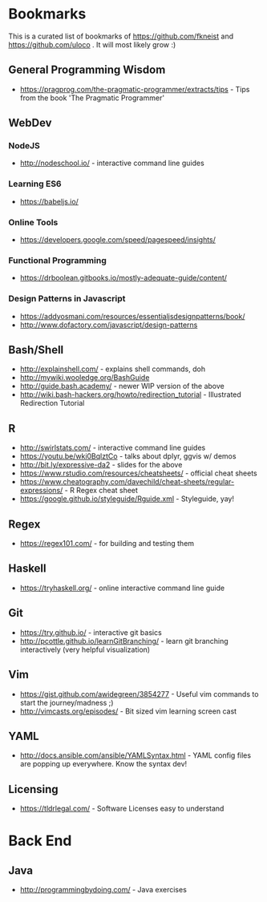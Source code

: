 # Bookmarks

This is a curated list of bookmarks of https://github.com/fkneist and https://github.com/uloco . It will most likely grow :)

## General Programming Wisdom
* https://pragprog.com/the-pragmatic-programmer/extracts/tips - Tips from the book 'The Pragmatic Programmer'

## WebDev
### NodeJS
* http://nodeschool.io/ - interactive command line guides

### Learning ES6
* https://babeljs.io/

### Online Tools
* https://developers.google.com/speed/pagespeed/insights/

### Functional Programming
* https://drboolean.gitbooks.io/mostly-adequate-guide/content/

### Design Patterns in Javascript
* https://addyosmani.com/resources/essentialjsdesignpatterns/book/  
* http://www.dofactory.com/javascript/design-patterns

## Bash/Shell
* http://explainshell.com/ - explains shell commands, doh
* http://mywiki.wooledge.org/BashGuide 
* http://guide.bash.academy/ - newer WIP version of the above
* http://wiki.bash-hackers.org/howto/redirection_tutorial - Illustrated Redirection Tutorial

## R
* http://swirlstats.com/ - interactive command line guides
* https://youtu.be/wki0BqlztCo - talks about dplyr, ggvis w/ demos
* http://bit.ly/expressive-da2 - slides  for the above
* https://www.rstudio.com/resources/cheatsheets/ - official cheat sheets
* https://www.cheatography.com/davechild/cheat-sheets/regular-expressions/ - R Regex cheat sheet
* https://google.github.io/styleguide/Rguide.xml - Styleguide, yay!

## Regex
* https://regex101.com/ - for building and testing them

## Haskell
* https://tryhaskell.org/ - online interactive command line guide

## Git
* https://try.github.io/ - interactive git basics
* http://pcottle.github.io/learnGitBranching/ - learn git branching interactively (very helpful visualization)

## Vim
* https://gist.github.com/awidegreen/3854277 - Useful vim commands to start the journey/madness ;) 
* http://vimcasts.org/episodes/ - Bit sized vim learning screen cast

## YAML
* http://docs.ansible.com/ansible/YAMLSyntax.html - YAML config files are popping up everywhere. Know the syntax dev! 

## Licensing
* https://tldrlegal.com/ - Software Licenses easy to understand

# Back End
## Java
* http://programmingbydoing.com/ - Java exercises
